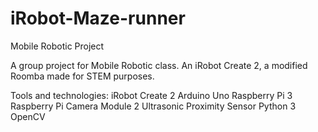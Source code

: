# iRobot-Maze-runner
Mobile Robotic Project

A group project for Mobile Robotic class. An iRobot Create 2, a modified Roomba made for STEM purposes.



Tools and technologies:
iRobot Create 2 
Arduino Uno
Raspberry Pi 3
Raspberry Pi Camera Module 2
Ultrasonic Proximity Sensor
Python 3
OpenCV
